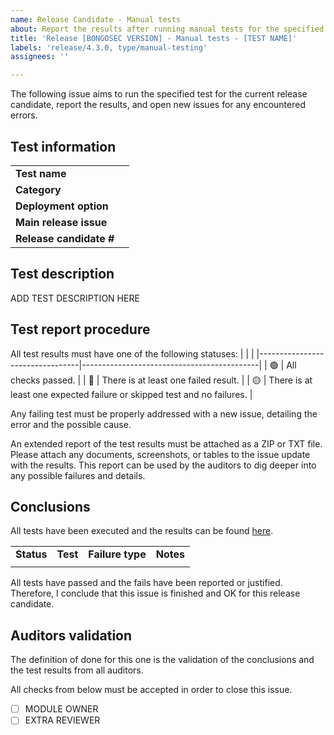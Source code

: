 ```yaml
---
name: Release Candidate - Manual tests 
about: Report the results after running manual tests for the specified release.
title: 'Release [BONGOSEC VERSION] - Manual tests - [TEST NAME]'
labels: 'release/4.3.0, type/manual-testing'
assignees: ''

---
```


The following issue aims to run the specified test for the current release candidate, report the results, and open new issues for any encountered errors.

## Test information
|                         |                                            |
|-------------------------|--------------------------------------------|
| **Test name**           |                                            |
| **Category**            |                                            |
| **Deployment option**   |                                            |
| **Main release issue**  |                                            |
| **Release candidate #** |                                            |

## Test description
ADD TEST DESCRIPTION HERE

## Test report procedure

All test results must have one of the following statuses: 
|                                  |                                            |
|---------------------------------|--------------------------------------------|
| :green_circle:  | All checks passed. |
| :red_circle:  | There is at least one failed result. |
| :yellow_circle:  | There is at least one expected failure or skipped test and no failures. |

Any failing test must be properly addressed with a new issue, detailing the error and the possible cause. 

An extended report of the test results must be attached as a ZIP or TXT file. Please attach any documents, screenshots, or tables to the issue update with the results. This report can be used by the auditors to dig deeper into any possible failures and details.

## Conclusions

All tests have been executed and the results can be found [here]().

|                |             |                     |                |
|----------------|-------------|---------------------|----------------|
| **Status**     | **Test**    | **Failure type**    | **Notes**      |
|                |             |                     |                |

All tests have passed and the fails have been reported or justified. Therefore, I conclude that this issue is finished and OK for this release candidate.

## Auditors validation
The definition of done for this one is the validation of the conclusions and the test results from all auditors.

All checks from below must be accepted in order to close this issue.

- [ ] MODULE OWNER
- [ ] EXTRA REVIEWER
